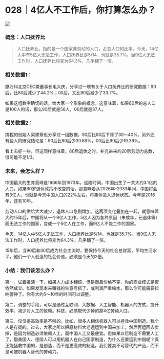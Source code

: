# 028｜4亿人不工作后，你打算怎么办？

![](../img/d73c7d611997e949c59f45133734da8f.jpg)

### 概念：人口抚养比

> 人口抚养比，指的是一个国家非劳动的人口，占总人口的比率。今天，14亿人中有5亿人无法工作，人口抚养比是5/14，也就是35.7%。当9亿人无法工作时，人口抚养比将变为64.3%，几乎翻了一倍。

### 相关数据1：

原万科北京CEO兼董事长毛大庆，分享过一项有关于人口抚养比的研究数据：90后，比80后减少了44.2%；00后，又比90后减少了33.7%。

如果这组数字确切的话，给大家一个形象的概念，这意味着，如果80后的总人口是100人的话，那么90后就是56人，00后就是37人。

### 相关数据2：

携程的创始人梁建章也分享过一组数据，90后比80后下降了30～40%。另外还有些人的研究结论是：90后比80后少30.68%，00后比90后少19.39%。

看上去好一些，但这同样意味着，80后退休之时，补充进来的20后劳动力总数，很可能不足1/3。

### 未来，会怎么样？

中国最大的生育高峰是1966年到1973年。这段时间，中国出生了一共大约3.1亿的人口。如果60岁退休政策不改变的话，那意味着从2026年-2033年间，中国将会有3亿人，也就是今天中国人口的22%左右，将集体进入退休状态。今年是2016年，还有10年。

劳动人口的供给大大减少，退休人口急剧增加。这两项变化叠加在一起，就意味着大约15年后，中国将从一个9亿人工作，5亿人因为各种原因（未成年，已退休等）而无法工作的国家，变成一个5亿人在工作，而9亿人不能工作的国家。

今天，14亿人中5亿人无法工作，人口抚养比是5/14，也就是35.7%。当9亿人无法工作时，人口抚养比将变为64.3%，几乎翻了一倍。

15年后，当90后和00后成为社会主流时，要保持今天的社会总财富，平均生活水平，他们一个人创造的社会价值，必须是今天的2倍。

### 小结：我们该怎么办？

第一，试着推演一下，如果人力成本翻倍，但是商品价格不变，你的商业模式是否依然成立。如果发现本来赚钱的生意亏损了，或利润严重缩水，那么你可能需要拉响警钟了。你有大约5～10年的时间可以调整。

第二，调整的手段，可以是通过互联网、大数据、人工智能、机器人的方式，提升效率，减少对人工的依赖。科技，必须取代少掉的那4亿劳动人口。

第三，仅仅提高效率是不够的。比如，很多人相信机器人可以拯救中国制造。我个人是存疑的。过去，大家之所以把原材料大老远运到中国来加工，然后再运回去卖掉，是因为制造必须依赖人工，而中国人工又最便宜。但如果以后制造不需要人工了，那美国人、德国人可以用机器人在自己国家制造，为什么还要运到中国呢？真正能拯救中国的，是创造，而不是更高效的制造。我们要卖不可替代的产品，而不是可被机器人替代的劳动力。